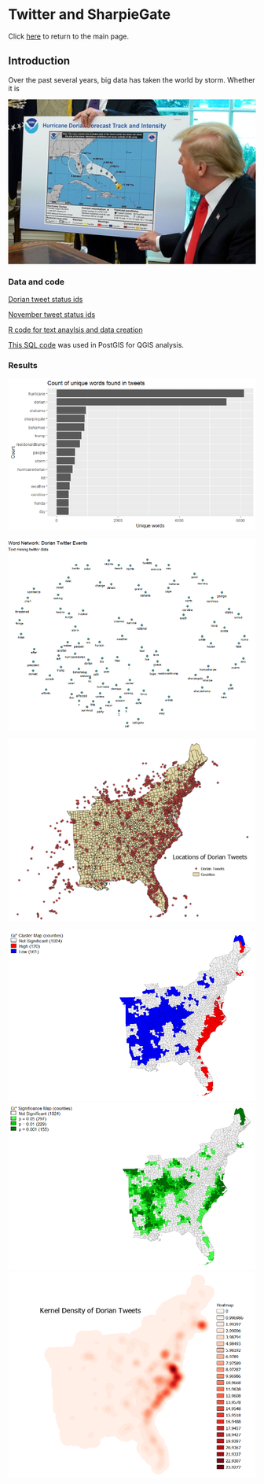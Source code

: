 # Twitter and SharpieGate

Click [here](index.md) to return to the main page.

## Introduction

Over the past several years, big data has taken the world by storm. Whether it is 

![trump](sharpie.jpg)

### Data and code

[Dorian tweet status ids](dorianScrub.csv)

[November tweet status ids](novemberScrub.csv)

[R code for text anaylsis and data creation](twitterForLab.r)

[This SQL code](dorian.sql) was used in PostGIS for QGIS analysis.



### Results

![freqword](dorword.png)

![netword](dornet.png)

![where](dortweetlocals.PNG)

![yes_no](occurnce_map.PNG)	
![sig](significance_map.PNG)
![Q](base_heat.png) 


